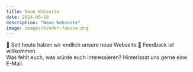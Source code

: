 ```yaml
---
title: Neue Webseite
date: 2024-06-19
description: "Neue Webseite"
image: images/kinder-fuesse.png
---
```


🎉 Seit heute haben wir endlich unsere neue Webseite.🎉 Feedback ist willkommen.<br>
Was fehlt euch, was würde euch interessieren? Hinterlasst uns gerne eine E-Mail.
